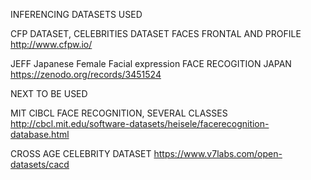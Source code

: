 INFERENCING DATASETS USED

CFP DATASET, CELEBRITIES DATASET FACES FRONTAL AND PROFILE http://www.cfpw.io/

JEFF Japanese Female Facial expression FACE RECOGITION JAPAN https://zenodo.org/records/3451524


NEXT TO BE USED

MIT CIBCL FACE RECOGNITION, SEVERAL CLASSES http://cbcl.mit.edu/software-datasets/heisele/facerecognition-database.html

CROSS AGE CELEBRITY DATASET https://www.v7labs.com/open-datasets/cacd